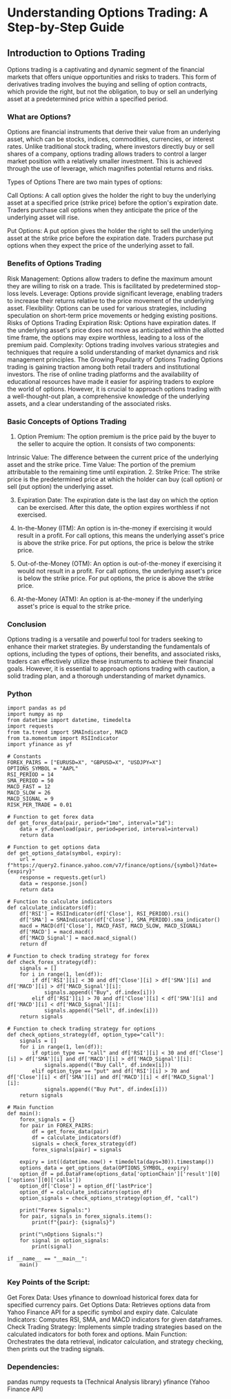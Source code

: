 # Understanding Options Trading: A Step-by-Step Guide

## Introduction to Options Trading

Options trading is a captivating and dynamic segment of the financial markets that offers unique opportunities and risks to traders. This form of derivatives trading involves the buying and selling of option contracts, which provide the right, but not the obligation, to buy or sell an underlying asset at a predetermined price within a specified period.

### What are Options?
Options are financial instruments that derive their value from an underlying asset, which can be stocks, indices, commodities, currencies, or interest rates. Unlike traditional stock trading, where investors directly buy or sell shares of a company, options trading allows traders to control a larger market position with a relatively smaller investment. This is achieved through the use of leverage, which magnifies potential returns and risks.

Types of Options
There are two main types of options:

Call Options: A call option gives the holder the right to buy the underlying asset at a specified price (strike price) before the option's expiration date. Traders purchase call options when they anticipate the price of the underlying asset will rise.

Put Options: A put option gives the holder the right to sell the underlying asset at the strike price before the expiration date. Traders purchase put options when they expect the price of the underlying asset to fall.

### Benefits of Options Trading

Risk Management: Options allow traders to define the maximum amount they are willing to risk on a trade. This is facilitated by predetermined stop-loss levels.
Leverage: Options provide significant leverage, enabling traders to increase their returns relative to the price movement of the underlying asset.
Flexibility: Options can be used for various strategies, including speculation on short-term price movements or hedging existing positions.
Risks of Options Trading
Expiration Risk: Options have expiration dates. If the underlying asset's price does not move as anticipated within the allotted time frame, the options may expire worthless, leading to a loss of the premium paid.
Complexity: Options trading involves various strategies and techniques that require a solid understanding of market dynamics and risk management principles.
The Growing Popularity of Options Trading
Options trading is gaining traction among both retail traders and institutional investors. The rise of online trading platforms and the availability of educational resources have made it easier for aspiring traders to explore the world of options. However, it is crucial to approach options trading with a well-thought-out plan, a comprehensive knowledge of the underlying assets, and a clear understanding of the associated risks.

### Basic Concepts of Options Trading

1. Option Premium:
The option premium is the price paid by the buyer to the seller to acquire the option. It consists of two components:

Intrinsic Value: The difference between the current price of the underlying asset and the strike price.
Time Value: The portion of the premium attributable to the remaining time until expiration.
2. Strike Price:
The strike price is the predetermined price at which the holder can buy (call option) or sell (put option) the underlying asset.

3. Expiration Date:
The expiration date is the last day on which the option can be exercised. After this date, the option expires worthless if not exercised.

4. In-the-Money (ITM):
An option is in-the-money if exercising it would result in a profit. For call options, this means the underlying asset's price is above the strike price. For put options, the price is below the strike price.

5. Out-of-the-Money (OTM):
An option is out-of-the-money if exercising it would not result in a profit. For call options, the underlying asset's price is below the strike price. For put options, the price is above the strike price.

6. At-the-Money (ATM):
An option is at-the-money if the underlying asset's price is equal to the strike price.

### Conclusion

Options trading is a versatile and powerful tool for traders seeking to enhance their market strategies. By understanding the fundamentals of options, including the types of options, their benefits, and associated risks, traders can effectively utilize these instruments to achieve their financial goals. However, it is essential to approach options trading with caution, a solid trading plan, and a thorough understanding of market dynamics.

### Python
````
import pandas as pd
import numpy as np
from datetime import datetime, timedelta
import requests
from ta.trend import SMAIndicator, MACD
from ta.momentum import RSIIndicator
import yfinance as yf

# Constants
FOREX_PAIRS = ["EURUSD=X", "GBPUSD=X", "USDJPY=X"]
OPTIONS_SYMBOL = "AAPL"
RSI_PERIOD = 14
SMA_PERIOD = 50
MACD_FAST = 12
MACD_SLOW = 26
MACD_SIGNAL = 9
RISK_PER_TRADE = 0.01

# Function to get forex data
def get_forex_data(pair, period="1mo", interval="1d"):
    data = yf.download(pair, period=period, interval=interval)
    return data

# Function to get options data
def get_options_data(symbol, expiry):
    url = f"https://query2.finance.yahoo.com/v7/finance/options/{symbol}?date={expiry}"
    response = requests.get(url)
    data = response.json()
    return data

# Function to calculate indicators
def calculate_indicators(df):
    df['RSI'] = RSIIndicator(df['Close'], RSI_PERIOD).rsi()
    df['SMA'] = SMAIndicator(df['Close'], SMA_PERIOD).sma_indicator()
    macd = MACD(df['Close'], MACD_FAST, MACD_SLOW, MACD_SIGNAL)
    df['MACD'] = macd.macd()
    df['MACD_Signal'] = macd.macd_signal()
    return df

# Function to check trading strategy for forex
def check_forex_strategy(df):
    signals = []
    for i in range(1, len(df)):
        if df['RSI'][i] < 30 and df['Close'][i] > df['SMA'][i] and df['MACD'][i] > df['MACD_Signal'][i]:
            signals.append(("Buy", df.index[i]))
        elif df['RSI'][i] > 70 and df['Close'][i] < df['SMA'][i] and df['MACD'][i] < df['MACD_Signal'][i]:
            signals.append(("Sell", df.index[i]))
    return signals

# Function to check trading strategy for options
def check_options_strategy(df, option_type="call"):
    signals = []
    for i in range(1, len(df)):
        if option_type == "call" and df['RSI'][i] < 30 and df['Close'][i] > df['SMA'][i] and df['MACD'][i] > df['MACD_Signal'][i]:
            signals.append(("Buy Call", df.index[i]))
        elif option_type == "put" and df['RSI'][i] > 70 and df['Close'][i] < df['SMA'][i] and df['MACD'][i] < df['MACD_Signal'][i]:
            signals.append(("Buy Put", df.index[i]))
    return signals

# Main function
def main():
    forex_signals = {}
    for pair in FOREX_PAIRS:
        df = get_forex_data(pair)
        df = calculate_indicators(df)
        signals = check_forex_strategy(df)
        forex_signals[pair] = signals

    expiry = int((datetime.now() + timedelta(days=30)).timestamp())
    options_data = get_options_data(OPTIONS_SYMBOL, expiry)
    option_df = pd.DataFrame(options_data['optionChain']['result'][0]['options'][0]['calls'])
    option_df['Close'] = option_df['lastPrice']
    option_df = calculate_indicators(option_df)
    option_signals = check_options_strategy(option_df, "call")

    print("Forex Signals:")
    for pair, signals in forex_signals.items():
        print(f"{pair}: {signals}")

    print("\nOptions Signals:")
    for signal in option_signals:
        print(signal)

if __name__ == "__main__":
    main()
````
### Key Points of the Script:

Get Forex Data: Uses yfinance to download historical forex data for specified currency pairs.
Get Options Data: Retrieves options data from Yahoo Finance API for a specific symbol and expiry date.
Calculate Indicators: Computes RSI, SMA, and MACD indicators for given dataframes.
Check Trading Strategy: Implements simple trading strategies based on the calculated indicators for both forex and options.
Main Function: Orchestrates the data retrieval, indicator calculation, and strategy checking, then prints out the trading signals.

### Dependencies:
pandas
numpy
requests
ta (Technical Analysis library)
yfinance (Yahoo Finance API)
